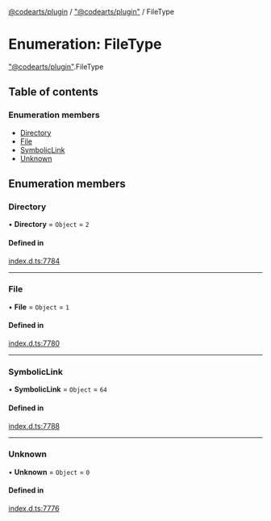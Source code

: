 [@codearts/plugin](../README.md) / ["@codearts/plugin"](../modules/_codearts_plugin_.md) / FileType

# Enumeration: FileType

["@codearts/plugin"](../modules/_codearts_plugin_.md).FileType

## Table of contents

### Enumeration members

- [Directory](codearts_plugin_.FileType.md#directory)
- [File](codearts_plugin_.FileType.md#file)
- [SymbolicLink](codearts_plugin_.FileType.md#symboliclink)
- [Unknown](codearts_plugin_.FileType.md#unknown)

## Enumeration members

### Directory

• **Directory** = `Object` = `2`

#### Defined in

[index.d.ts:7784](https://github.com/huaweicloud/cloudide-plugin-api/blob/3b0eee8/index.d.ts#L7784)

___

### File

• **File** = `Object` = `1`

#### Defined in

[index.d.ts:7780](https://github.com/huaweicloud/cloudide-plugin-api/blob/3b0eee8/index.d.ts#L7780)

___

### SymbolicLink

• **SymbolicLink** = `Object` = `64`

#### Defined in

[index.d.ts:7788](https://github.com/huaweicloud/cloudide-plugin-api/blob/3b0eee8/index.d.ts#L7788)

___

### Unknown

• **Unknown** = `Object` = `0`

#### Defined in

[index.d.ts:7776](https://github.com/huaweicloud/cloudide-plugin-api/blob/3b0eee8/index.d.ts#L7776)

